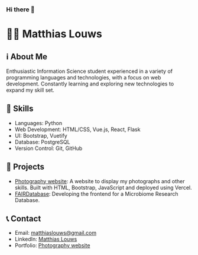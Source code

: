 ### Hi there 👋
# 👨‍💻 Matthias Louws

## ℹ️ About Me
Enthusiastic Information Science student experienced in a variety of programming languages and technologies, with a focus on web development. Constantly learning and exploring new technologies to expand my skill set.

## 💼 Skills
- Languages: Python
- Web Development: HTML/CSS, Vue.js, React, Flask
- UI: Bootstrap, Vuetify
- Database: PostgreSQL
- Version Control: Git, GitHub

## 🚀 Projects
- [Photography website](matthias.photography): A website to display my photographs and other skills. Built with HTML, Bootstrap, JavaScript and deployed using Vercel. 
- [FAIRDatabase](https://github.com/SheratonMV/FAIRDatabase): Developing the frontend for a Microbiome Research Database. 


## 📞 Contact
- Email: matthiaslouws@gmail.com
- LinkedIn: [Matthias Louws](https://www.linkedin.com/in/matthiaslouws/)
- Portfolio: [Photography website](https://matthias.photography)
